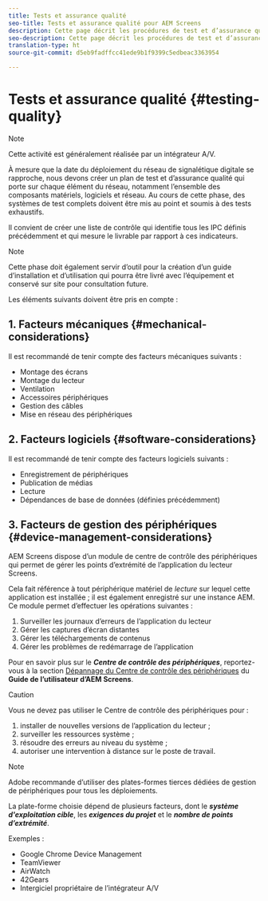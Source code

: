 ```yaml
---
title: Tests et assurance qualité
seo-title: Tests et assurance qualité pour AEM Screens
description: Cette page décrit les procédures de test et d’assurance qualité dans le cadre du guide des bonnes pratiques d’AEM Screens
seo-description: Cette page décrit les procédures de test et d’assurance qualité dans le cadre du guide des bonnes pratiques d’AEM Screens
translation-type: ht
source-git-commit: d5eb9fadffcc41ede9b1f9399c5edbeac3363954

---
```



# Tests et assurance qualité {#testing-quality}

>[!NOTE]
>
>Cette activité est généralement réalisée par un intégrateur A/V.

À mesure que la date du déploiement du réseau de signalétique digitale se rapproche, nous devons créer un plan de test et d’assurance qualité qui porte sur chaque élément du réseau, notamment l’ensemble des composants matériels, logiciels et réseau.
Au cours de cette phase, des systèmes de test complets doivent être mis au point et soumis à des tests exhaustifs.

Il convient de créer une liste de contrôle qui identifie tous les IPC définis précédemment et qui mesure le livrable par rapport à ces indicateurs.

>[!NOTE]
> Cette phase doit également servir d’outil pour la création d’un guide d’installation et d’utilisation qui pourra être livré avec l’équipement et conservé sur site pour consultation future.

Les éléments suivants doivent être pris en compte :

## 1. Facteurs mécaniques {#mechanical-considerations}

Il est recommandé de tenir compte des facteurs mécaniques suivants :

* Montage des écrans
* Montage du lecteur
* Ventilation
* Accessoires périphériques
* Gestion des câbles
* Mise en réseau des périphériques

## 2. Facteurs logiciels {#software-considerations}

Il est recommandé de tenir compte des facteurs logiciels suivants :

* Enregistrement de périphériques
* Publication de médias
* Lecture
* Dépendances de base de données (définies précédemment)


## 3. Facteurs de gestion des périphériques {#device-management-considerations}


AEM Screens dispose d’un module de centre de contrôle des périphériques qui permet de gérer les points d’extrémité de l’application du lecteur Screens.

Cela fait référence à tout périphérique matériel de *lecture* sur lequel cette application est installée ; il est également enregistré sur une instance AEM.
Ce module permet d’effectuer les opérations suivantes :

1. Surveiller les journaux d’erreurs de l’application du lecteur
1. Gérer les captures d’écran distantes
1. Gérer les téléchargements de contenus
1. Gérer les problèmes de redémarrage de l’application

Pour en savoir plus sur le ***Centre de contrôle des périphériques***, reportez-vous à la section [Dépannage du Centre de contrôle des périphériques](https://helpx.adobe.com/fr/experience-manager/6-5/screens/using/monitoring-screens.html) du **Guide de l’utilisateur d’AEM Screens**.

>[!CAUTION]
> Vous ne devez pas utiliser le Centre de contrôle des périphériques pour :
>
> 1. installer de nouvelles versions de l’application du lecteur ;
> 1. surveiller les ressources système ;
> 1. résoudre des erreurs au niveau du système ;
> 1. autoriser une intervention à distance sur le poste de travail.



>[!NOTE]
> Adobe recommande d’utiliser des plates-formes tierces dédiées de gestion de périphériques pour tous les déploiements.

La plate-forme choisie dépend de plusieurs facteurs, dont le ***système d'exploitation cible***, les ***exigences du projet*** et le ***nombre de points d’extrémité***.

Exemples :

* Google Chrome Device Management
* TeamViewer
* AirWatch
* 42Gears
* Intergiciel propriétaire de l’intégrateur A/V
